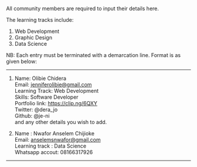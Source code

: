 All community members are required to input their details here.

The learning tracks include:

1. Web Development
2. Graphic Design
3. Data Science

NB: Each entry must be terminated with a demarcation line.
Format is as given below:

-------------------------------------------------
1. Name: Olibie Chidera <br />
   Email: jenniferolibie@gmail.com <br />
   Learning Track: Web Development <br />
   Skills: Software Developer <br />
   Portfolio link: https://clip.ng/6QXY <br />
   Twitter: @dera_jo <br />
   Github: @je-ni <br />
   and any other details you wish to add. <br />

2. Name : Nwafor Anselem  Chijioke<br/>
   Email: anselemsnwafor@gmail.com<br/>
   Learning track : Data Science<br/>
   Whatsapp accout: 08166317926<br/>
   
 
-----------------------------------------------
